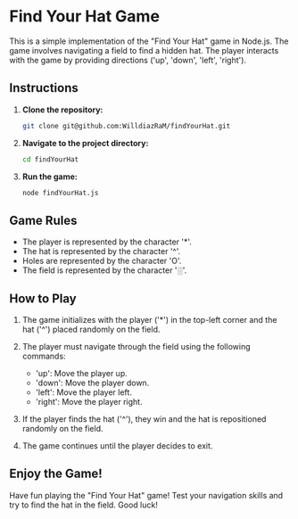 # Find Your Hat Game

This is a simple implementation of the "Find Your Hat" game in Node.js. The game involves navigating a field to find a hidden hat. The player interacts with the game by providing directions ('up', 'down', 'left', 'right').

## Instructions

1. **Clone the repository:**

    ```bash
    git clone git@github.com:WilldiazRaM/findYourHat.git
    ```

2. **Navigate to the project directory:**

    ```bash
    cd findYourHat
    ```

3. **Run the game:**

    ```bash
    node findYourHat.js
    ```

## Game Rules

- The player is represented by the character '*'.
- The hat is represented by the character '^'.
- Holes are represented by the character 'O'.
- The field is represented by the character '░'.

## How to Play

1. The game initializes with the player ('*') in the top-left corner and the hat ('^') placed randomly on the field.

2. The player must navigate through the field using the following commands:

    - 'up': Move the player up.
    - 'down': Move the player down.
    - 'left': Move the player left.
    - 'right': Move the player right.

3. If the player finds the hat ('^'), they win and the hat is repositioned randomly on the field.

4. The game continues until the player decides to exit.

## Enjoy the Game!

Have fun playing the "Find Your Hat" game! Test your navigation skills and try to find the hat in the field. Good luck!
